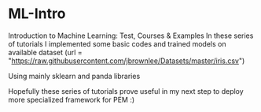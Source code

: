 # ML-Intro
Introduction to Machine Learning: Test, Courses &amp; Examples
In these series of tutorials I implemented some basic codes and trained models on
available dataset (url = "https://raw.githubusercontent.com/jbrownlee/Datasets/master/iris.csv") 

Using mainly sklearn and panda libraries

Hopefully these series of tutorials prove useful in my next step to deploy more specialized framework for PEM :)
